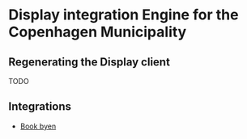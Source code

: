 # Display integration Engine for the Copenhagen Municipality

## Regenerating the Display client

TODO

## Integrations

* [Book byen](docs/book-byen.md)
